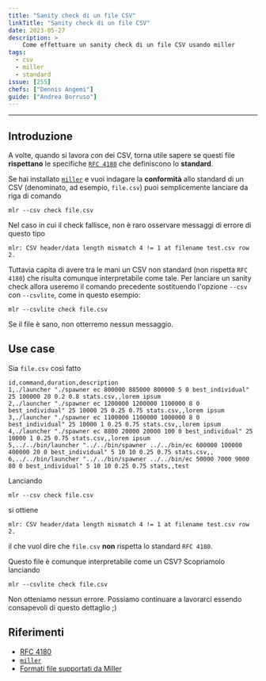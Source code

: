 ```yaml
---
title: "Sanity check di un file CSV"
linkTitle: "Sanity check di un file CSV"
date: 2023-05-27
description: >
    Come effettuare un sanity check di un file CSV usando miller
tags:
  - csv
  - miller
  - standard
issue: [255]
chefs: ["Dennis Angemi"]
guide: ["Andrea Borruso"]
---
```


---

## Introduzione

A volte, quando si lavora con dei CSV, torna utile sapere se questi file **rispettano** le specifiche [`RFC 4180`](https://datatracker.ietf.org/doc/html/rfc4180) che definiscono lo **standard**.

Se hai installato [`miller`](https://miller.readthedocs.io/en/6.7.0/) e vuoi indagare la **conformità** allo standard di un CSV (denominato, ad esempio, `file.csv`) puoi semplicemente lanciare da riga di comando

```shell
mlr --csv check file.csv
```

Nel caso in cui il check fallisce, non è raro osservare messaggi di errore di questo tipo

```shell
mlr: CSV header/data length mismatch 4 != 1 at filename test.csv row 2.
```

Tuttavia capita di avere tra le mani un CSV non standard (non rispetta `RFC 4180`) che risulta comunque interpretabile come tale. Per lanciare un sanity check allora useremo il comando precedente sostituendo l'opzione `--csv` con `--csvlite`, come in questo esempio:

```shell
mlr --csvlite check file.csv
```

Se il file è sano, non otterremo nessun messaggio.

## Use case

Sia `file.csv` così fatto

```
id,command,duration,description
1,./launcher "./spawner ec 800000 885000 800000 5 0 best_individual" 25 100000 20 0.2 0.8 stats.csv,,lorem ipsum
2,./launcher "./spawner ec 1200000 1200000 1100000 8 0 best_individual" 25 10000 25 0.25 0.75 stats.csv,,lorem ipsum
3,./launcher "./spawner ec 1100000 1100000 1000000 8 0 best_individual" 25 10000 1 0.25 0.75 stats.csv,,lorem ipsum
4,./launcher "./spawner ec 8800 20000 20000 100 0 best_individual" 25 10000 1 0.25 0.75 stats.csv,,lorem ipsum
5,../../bin/launcher "../../bin/spawner ../../bin/ec 600000 100000 400000 20 0 best_individual" 5 10 10 0.25 0.75 stats.csv,,
6,../../bin/launcher "../../bin/spawner ../../bin/ec 50000 7000 9000 80 0 best_individual" 5 10 10 0.25 0.75 stats,,test
```

Lanciando 

```shell
mlr --csv check file.csv
```

si ottiene

```
mlr: CSV header/data length mismatch 4 != 1 at filename test.csv row 2.
```

il che vuol dire che `file.csv` **non** rispetta lo standard `RFC 4180`.

Questo file è comunque interpretabile come un CSV? Scopriamolo lanciando

```shell
mlr --csvlite check file.csv
```

Non otteniamo nessun errore. Possiamo continuare a lavorarci essendo consapevoli di questo dettaglio ;)

## Riferimenti
- [RFC 4180](https://datatracker.ietf.org/doc/html/rfc4180)
- [`miller`](https://miller.readthedocs.io/en/6.7.0/)
- [Formati file supportati da Miller](https://miller.readthedocs.io/en/6.7.0/file-formats/#csvtsvasvusvetc:~:text=Miller%27s%20%2D%2Dcsv%20flag%20supports%20RFC%2D4180%20CSV.)
